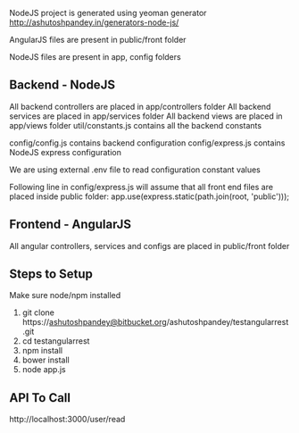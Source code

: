 NodeJS project is generated using yeoman generator
http://ashutoshpandey.in/generators-node-js/

AngularJS files are present in public/front folder

NodeJS files are present in app, config folders

Backend - NodeJS
-----------------
All backend controllers are placed in app/controllers folder
All backend services are placed in app/services folder
All backend views are placed in app/views folder
util/constants.js contains all the backend constants

config/config.js contains backend configuration
config/express.js contains NodeJS express configuration

We are using external .env file to read configuration constant values

Following line in config/express.js will assume that all front end files are placed inside public folder:
app.use(express.static(path.join(root, 'public')));

Frontend - AngularJS
---------------------
All angular controllers, services and configs are placed in public/front folder

Steps to Setup
---------------
Make sure node/npm installed

1. git clone https://ashutoshpandey@bitbucket.org/ashutoshpandey/testangularrest.git
2. cd testangularrest
3. npm install
4. bower install
5. node app.js

API To Call
------------
http://localhost:3000/user/read